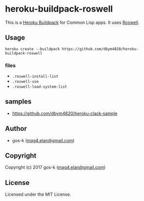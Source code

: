 # heroku-buildpack-roswell

This is a [Heroku Buildpack](https://devcenter.heroku.com/articles/buildpacks) for Common Lisp apps.
It uses [Roswell](https://github.com/roswell/roswell).


## Usage

```
heroku create --buildpack https://github.com/dbym4820/heroku-buildpack-roswell
```

### files

* `.roswell-install-list`
* `.roswell-use`
* `.roswell-load-system-list`


## samples

* https://github.com/dbym4820/heroku-clack-sample

## Author

* gos-k (mag4.elan@gmail.com)


## Copyright

Copyright (c) 2017 gos-k (mag4.elan@gmail.com)


## License

Licensed under the MIT License.
